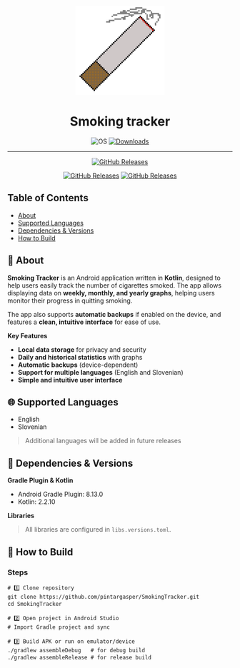 <div align="center">

<img src="social-preview.png" width="200px" alt="Social Preview">
<br>
<h1>Smoking tracker</h1>

![OS](https://img.shields.io/badge/OS-Android%208%2B-lightgrey)
[![Downloads](https://img.shields.io/github/downloads/pintargasper/smokingtracker/total?style=flat-square)](https://github.com/pintargasper/SmokingTracker/releases)

</div>

---
<div align="center">

[![GitHub Releases](https://custom-icon-badges.herokuapp.com/badge/Website-lightgray?style=for-the-badge&logo=website&logoColor=white)](https://smoking.gasperpintar.com)

[![GitHub Releases](https://custom-icon-badges.herokuapp.com/badge/Download-lightgray?style=for-the-badge&logo=download&logoColor=white)](https://github.com/pintargasper/SmokingTracker/releases/latest)
[![GitHub Releases](https://custom-icon-badges.herokuapp.com/badge/Google%20play-lightgray?style=for-the-badge&logo=download&logoColor=white)](https://play.google.com/store/apps/details?id=com.gasperpintar.smokingtracker)

</div>

## Table of Contents
- [About](#-about)
- [Supported Languages](#-supported-languages)
- [Dependencies & Versions](#-dependencies--versions)
- [How to Build](#-how-to-build)

## 🚀 About

**Smoking Tracker** is an Android application written in **Kotlin**, designed to help users easily track the number of cigarettes smoked. The app allows displaying data on **weekly, monthly, and yearly graphs**, helping users monitor their progress in quitting smoking.

The app also supports **automatic backups** if enabled on the device, and features a **clean, intuitive interface** for ease of use.

**Key Features**
- **Local data storage** for privacy and security
- **Daily and historical statistics** with graphs
- **Automatic backups** (device-dependent)
- **Support for multiple languages** (English and Slovenian)
- **Simple and intuitive user interface**

## 🌐 Supported Languages
- English
- Slovenian

> Additional languages will be added in future releases

## 📝 Dependencies & Versions

**Gradle Plugin & Kotlin**
- Android Gradle Plugin: 8.13.0
- Kotlin: 2.2.10

**Libraries**
> All libraries are configured in `libs.versions.toml`.

## 📝 How to Build

### Steps

```shell
# 1️⃣ Clone repository
git clone https://github.com/pintargasper/SmokingTracker.git
cd SmokingTracker

# 2️⃣ Open project in Android Studio
# Import Gradle project and sync

# 3️⃣ Build APK or run on emulator/device
./gradlew assembleDebug   # for debug build
./gradlew assembleRelease # for release build